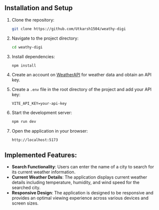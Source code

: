 ## Installation and Setup

1. Clone the repository:

   ```bash
   git clone https://github.com/Utkarsh1504/weathy-digi
   ```

2. Navigate to the project directory:

   ```bash
   cd weathy-digi
   ```

3. Install dependencies:

   ```bash
   npm install
   ```

4. Create an account on [WeatherAPI](https://www.weatherapi.com/) for weather data and obtain an API key.

5. Create a `.env` file in the root directory of the project and add your API key:

   ```
   VITE_API_KEY=your-api-key
   ```

6. Start the development server:

   ```bash
   npm run dev
   ```

7. Open the application in your browser:

   ```
   http://localhost:5173
   ```

## Implemented Features:

- **Search Functionality**: Users can enter the name of a city to search for its current weather information.
- **Current Weather Details**: The application displays current weather details including temperature, humidity, and wind speed for the searched city.
- **Responsive Design**: The application is designed to be responsive and provides an optimal viewing experience across various devices and screen sizes.
